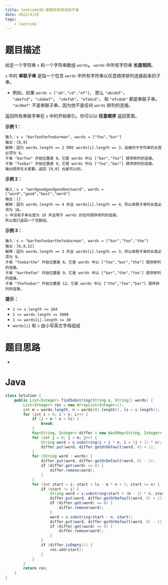 ```yaml
---
title: leetcode30-串联所有单词的子串
date: 2023/4/28
tags: 
    - leetcode
---
```


# 题目描述

给定一个字符串 `s` 和一个字符串数组 `words`**。** `words` 中所有字符串 **长度相同**。

`s` 中的 **串联子串** 是指一个包含 `words` 中所有字符串以任意顺序排列连接起来的子串。

- 例如，如果 `words = ["ab","cd","ef"]`， 那么 `"abcdef"`， `"abefcd"`，`"cdabef"`， `"cdefab"`，`"efabcd"`， 和 `"efcdab"` 都是串联子串。 `"acdbef"` 不是串联子串，因为他不是任何 `words` 排列的连接。

返回所有串联字串在 `s` 中的开始索引。你可以以 **任意顺序** 返回答案。



**示例 1：**

```
输入：s = "barfoothefoobarman", words = ["foo","bar"]
输出：[0,9]
解释：因为 words.length == 2 同时 words[i].length == 3，连接的子字符串的长度必须为 6。
子串 "barfoo" 开始位置是 0。它是 words 中以 ["bar","foo"] 顺序排列的连接。
子串 "foobar" 开始位置是 9。它是 words 中以 ["foo","bar"] 顺序排列的连接。
输出顺序无关紧要。返回 [9,0] 也是可以的。
```

**示例 2：**

```
输入：s = "wordgoodgoodgoodbestword", words = ["word","good","best","word"]
输出：[]
解释：因为 words.length == 4 并且 words[i].length == 4，所以串联子串的长度必须为 16。
s 中没有子串长度为 16 并且等于 words 的任何顺序排列的连接。
所以我们返回一个空数组。
```

**示例 3：**

```
输入：s = "barfoofoobarthefoobarman", words = ["bar","foo","the"]
输出：[6,9,12]
解释：因为 words.length == 3 并且 words[i].length == 3，所以串联子串的长度必须为 9。
子串 "foobarthe" 开始位置是 6。它是 words 中以 ["foo","bar","the"] 顺序排列的连接。
子串 "barthefoo" 开始位置是 9。它是 words 中以 ["bar","the","foo"] 顺序排列的连接。
子串 "thefoobar" 开始位置是 12。它是 words 中以 ["the","foo","bar"] 顺序排列的连接。
```



**提示：**

- `1 <= s.length <= 104`
- `1 <= words.length <= 5000`
- `1 <= words[i].length <= 30`
- `words[i]` 和 `s` 由小写英文字母组成

# 题目思路

- 

# Java
```java
class Solution {
    public List<Integer> findSubstring(String s, String[] words) {
        List<Integer> res = new ArrayList<Integer>();
        int m = words.length, n = words[0].length(), ls = s.length();
        for (int i = 0; i < n; i++) {
            if (i + m * n > ls) {
                break;
            }
            Map<String, Integer> differ = new HashMap<String, Integer>();
            for (int j = 0; j < m; j++) {
                String word = s.substring(i + j * n, i + (j + 1) * n);
                differ.put(word, differ.getOrDefault(word, 0) + 1);
            }
            for (String word : words) {
                differ.put(word, differ.getOrDefault(word, 0) - 1);
                if (differ.get(word) == 0) {
                    differ.remove(word);
                }
            }
            for (int start = i; start < ls - m * n + 1; start += n) {
                if (start != i) {
                    String word = s.substring(start + (m - 1) * n, start + m * n);
                    differ.put(word, differ.getOrDefault(word, 0) + 1);
                    if (differ.get(word) == 0) {
                        differ.remove(word);
                    }
                    word = s.substring(start - n, start);
                    differ.put(word, differ.getOrDefault(word, 0) - 1);
                    if (differ.get(word) == 0) {
                        differ.remove(word);
                    }
                }
                if (differ.isEmpty()) {
                    res.add(start);
                }
            }
        }
        return res;
    }
}
```